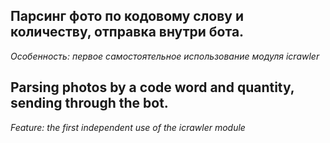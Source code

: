 ## Парсинг фото по кодовому слову и количеству, отправка внутри бота. 
_Особенность: первое самостоятельное использование модуля icrawler_

## Parsing photos by a code word and quantity, sending through the bot. 
_Feature: the first independent use of the icrawler module_
